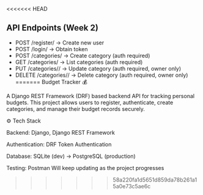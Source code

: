 <<<<<<< HEAD
## API Endpoints (Week 2)
- POST /register/ → Create new user
- POST /login/ → Obtain token
- POST /categories/ → Create category (auth required)
- GET /categories/ → List categories (auth required)
- PUT /categories/<id>/ → Update category (auth required, owner only)
- DELETE /categories/<id>/ → Delete category (auth required, owner only)
=======
Budget Tracker 💰

A Django REST Framework (DRF) based backend API for tracking personal budgets.
This project allows users to register, authenticate, create categories, and manage their budget records securely.

⚙️ Tech Stack

Backend: Django, Django REST Framework

Authentication: DRF Token Authentication

Database: SQLite (dev) → PostgreSQL (production)

Testing: Postman
Will keep updating as the project progresses
>>>>>>> 58a220fa1d5651d859da78b261a15a0e73c5ae6c
